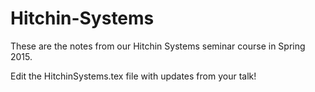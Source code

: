 # Hitchin-Systems
These are the notes from our Hitchin Systems seminar course in Spring 2015.

Edit the HitchinSystems.tex file with updates from your talk!
